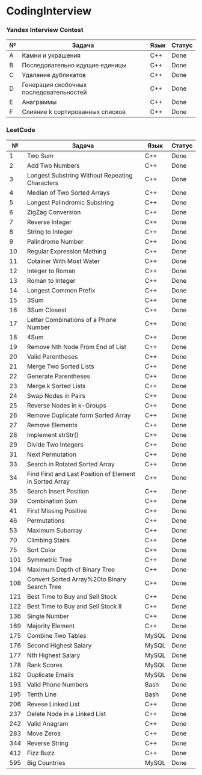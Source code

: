 # CodingInterview

### Yandex Interview Contest
|№|Задача|Язык|Статус|
|-|------|----|------|
|A|Камни и украшения|C++|Done|
|B|Последовательно идущие единицы|C++|Done|
|C|Удаление дубликатов|C++|Done|
|D|Генерация скобочных последовательностей|C++|Done|
|E|Анаграммы|C++|Done|
|F|Слияние k сортированных списков|C++|Done|

### LeetCode
|№|Задача|Язык|Статус|
|-|------|----|------|
|1|Two Sum|C++|Done|
|2|Add Two Numbers|C++|Done|
|3|Longest Substring Without Repeating Characters|C++|Done|
|4|Median of Two Sorted Arrays|C++|Done|
|5|Longest Palindromic Substring|C++|Done|
|6|ZigZag Conversion|C++|Done|
|7|Reverse Integer|C++|Done|
|8|String to Integer|C++|Done|
|9|Palindrome Number|C++|Done|
|10|Regular Expression Mathing|C++|Done|
|11|Cotainer With Most Water|C++|Done|
|12|Integer to Roman|C++|Done|
|13|Roman to Integer|C++|Done|
|14|Longest Common Prefix|C++|Done|
|15|3Sum|C++|Done|
|16|3Sum Closest|C++|Done|
|17|Letter Combinations of a Phone Number|C++|Done|
|18|4Sum|C++|Done|
|19|Remove Nth Node From End of List|C++|Done|
|20|Valid Parentheses|C++|Done|
|21|Merge Two Sorted Lists|C++|Done|
|22|Generate Parentheses|C++|Done|
|23|Merge k Sorted Lists|C++|Done|
|24|Swap Nodes in Pairs|C++|Done|
|25|Reverse Nodes in k-Groups|C++|Done|
|26|Remove Duplicate form Sorted Array|C++|Done|
|27|Remove Elements|C++|Done|
|28|Implement strStr()|C++|Done|
|29|Divide Two Integers|C++|Done|
|31|Next Permutation|C++|Done|
|33|Search in Rotated Sorted Array|C++|Done|
|34|Find First and Last Position of Element in Sorted Array|C++|Done|
|35|Search Insert Position|C++|Done|
|39|Combination Sum|C++|Done|
|41|First Missing Positive|C++|Done|
|46|Permutations|C++|Done|
|53|Maximum Subarray|C++|Done|
|70|Climbing Stairs|C++|Done|
|75|Sort Color|C++|Done|
|101|Symmetric Tree|C++|Done|
|104|Maximum Depth of Binary Tree|C++|Done|
|108|Convert Sorted Array%20to Binary Search Tree|C++|Done|
|121|Best Time to Buy and Sell Stock|C++|Done|
|122|Best Time to Buy and Sell Stock II|C++|Done|
|136|Single Number|C++|Done|
|169|Majority Element|C++|Done|
|175|Combine Two Tables|MySQL|Done|
|176|Second Highest Salary|MySQL|Done|
|177|Nth Highest Salary|MySQL|Done|
|178|Rank Scores|MySQL|Done|
|182|Duplicate Emails|MySQL|Done|
|193|Valid Phone Numbers|Bash|Done|
|195|Tenth Line|Bash|Done|
|206|Revese Linked List|C++|Done|
|237|Delete Node in a Linked List|C++|Done|
|242|Valid Anagram|C++|Done|
|283|Move Zeros|C++|Done|
|344|Reverse String|C++|Done|
|412|Fizz Buzz|C++|Done|
|595|Big Countries|MySQL|Done|
